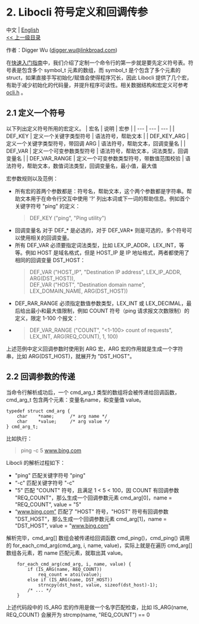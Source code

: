 # 2. Libocli 符号定义和回调传参

中文 | [English](Symbol%20Definition.md)
<br>
[<< 上一级目录](README.zh_CN.md)  

作者：Digger Wu (digger.wu@linkbroad.com)

在[快速入门指南](Quick%20Start%20Guide.zh_CN.md)中，我们介绍了定制一个命令行的第一步就是要先定义符号表。符号表是包含多个 symbol_t 元素的数组，而 symbol_t 是个包含了多个元素的 struct，如果直接手写初始化/赋值会使得程序冗长，因此 Libocli 提供了几个宏，有助于减少初始化的代码量，并提升程序可读性。相关数据结构和宏定义可参考 [ocli.h](src/ocli.h) 。

## 2.1 定义一个符号

以下列出定义符号所用的宏定义。
| 宏名 | 说明 | 宏参 |
| --- | --- | --- |
| DEF_KEY | 定义一个关键字类型符号 | 语法符号，帮助文本 |
| DEF_KEY_ARG | 定义一个关键字类型符号，带回调 ARG | 语法符号，帮助文本，回调变量名 |
| DEF_VAR | 定义一个可变参数类型符号 | 语法符号，帮助文本，词法类型，回调变量名 |
| DEF_VAR_RANGE | 定义一个可变参数类型符号，带数值范围校验 | 语法符号，帮助文本，数值词法类型，回调变量名，最小值，最大值

宏参数规则以及范例：
- 所有宏的首两个参数都是：符号名，帮助文本，这个两个参数都是字符串。帮助文本用于在命令行交互中使用 '?' 列出本词或下一词的帮助信息。例如首个关键字符号 "ping" 的定义：
  > DEF_KEY ("ping",	"Ping utility")
- 回调变量名 对于 DEF_* 是必选的，对于 DEF_VAR* 则是可选的，多个符号可以使用相关的回调变量。
- 所有 DEF_VAR 必须要指定词法类型，比如 LEX_IP_ADDR，LEX_INT，等等。例如 HOST 是域名格式，但是 HOST_IP 是 IP 地址格式，两者都使用了相同的回调变量 DST_HOST：
  > DEF_VAR ("HOST_IP",	"Destination IP address", LEX_IP_ADDR,	ARG(DST_HOST)),  
  > DEF_VAR		("HOST",	"Destination domain name", LEX_DOMAIN_NAME, ARG(DST_HOST))
- DEF_RAR_RANGE 必须指定数值参数类型，LEX_INT 或 LEX_DECIMAL，最后给出最小和最大值限制，例如 COUNT 符号（ping 请求报文次数限制）的定义，限定 1-100 个报文：
- > DEF_VAR_RANGE	("COUNT",	"<1-100> count of requests", LEX_INT,	ARG(REQ_COUNT), 1, 100)

上述范例中定义回调参数时使用到 ARG 宏，ARG 宏的作用就是生成一个字符串，比如 ARG(DST_HOST)，就展开为 "DST_HOST"。

## 2.2 回调参数的传递

当命令行解析成功后，一个 cmd_arg_t 类型的数组将会被传递给回调函数，cmd_arg_t 包含两个元素：变量名name，和变量值 value。
```
typedef struct cmd_arg {
	char	*name;		/* arg name */
	char	*value;		/* arg value */
} cmd_arg_t;
```
比如执行：
>ping -c 5 www.bing.com

Libocli 的解析过程如下：
- "ping" 匹配关键字符号 "ping"
- “-c" 匹配关键字符号 "-c"
- "5" 匹配 "COUNT" 符号，且满足 1 < 5 < 100，因 COUNT 有回调参数 "REQ_COUNT"，那么生成一个回调参数元素 cmd_arg[0]，name = "REQ_COUNT", value = "5"
- “www.bing.com” 匹配了 "HOST" 符号，"HOST" 符号有回调参数 "DST_HOST"，那么生成一个回调参数元素 cmd_arg[1]，name = "DST_HOST", value = "www.bing.com"

解析完毕，cmd_arg[] 数组会被传递给回调函数 cmd_ping()，cmd_ping() 调用的 for_each_cmd_arg(cmd_arg, i, name, value)，实际上就是在遍历 cmd_arg[] 数组各元素，若 name 匹配元素，就取出其 value。

```
	for_each_cmd_arg(cmd_arg, i, name, value) {
		if (IS_ARG(name, REQ_COUNT))
			req_count = atoi(value);
		else if (IS_ARG(name, DST_HOST))
			strncpy(dst_host, value, sizeof(dst_host)-1);
		/* ... */
	}
```

上述代码段中的 IS_ARG 宏的作用是做一个名字匹配检查，比如 IS_ARG(name, REQ_COUNT) 会展开为 strcmp(name, "REQ_COUNT") == 0 
